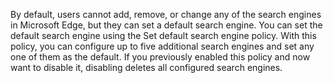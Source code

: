 By default, users cannot add, remove, or change any of the search engines in Microsoft Edge, but they can set a default search engine. You can set the default search engine using the Set default search engine policy. With this policy, you can configure up to five additional search engines and set any one of them as the default. If you previously enabled this policy and now want to disable it, disabling deletes all configured search engines. 